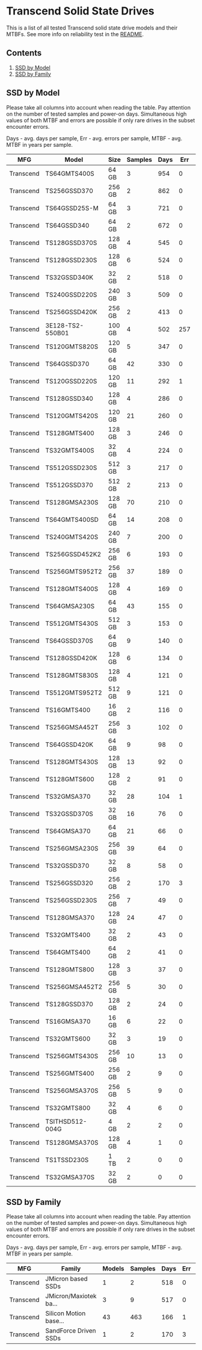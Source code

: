 Transcend Solid State Drives
============================

This is a list of all tested Transcend solid state drive models and their MTBFs. See
more info on reliability test in the [README](https://github.com/bsdhw/SMART).

Contents
--------

1. [ SSD by Model  ](#ssd-by-model)
2. [ SSD by Family ](#ssd-by-family)

SSD by Model
------------

Please take all columns into account when reading the table. Pay attention on the
number of tested samples and power-on days. Simultaneous high values of both MTBF
and errors are possible if only rare drives in the subset encounter errors.

Days - avg. days per sample,
Err  - avg. errors per sample,
MTBF - avg. MTBF in years per sample.

| MFG       | Model              | Size   | Samples | Days  | Err   | MTBF |
|-----------|--------------------|--------|---------|-------|-------|------|
| Transcend | TS64GMTS400S       | 64 GB  | 3       | 954   | 0     | 2.61   |
| Transcend | TS256GSSD370       | 256 GB | 2       | 862   | 0     | 2.36   |
| Transcend | TS64GSSD25S-M      | 64 GB  | 3       | 721   | 0     | 1.98   |
| Transcend | TS64GSSD340        | 64 GB  | 2       | 672   | 0     | 1.84   |
| Transcend | TS128GSSD370S      | 128 GB | 4       | 545   | 0     | 1.49   |
| Transcend | TS128GSSD230S      | 128 GB | 6       | 524   | 0     | 1.44   |
| Transcend | TS32GSSD340K       | 32 GB  | 2       | 518   | 0     | 1.42   |
| Transcend | TS240GSSD220S      | 240 GB | 3       | 509   | 0     | 1.40   |
| Transcend | TS256GSSD420K      | 256 GB | 2       | 413   | 0     | 1.13   |
| Transcend | 3E128-TS2-550B01   | 100 GB | 4       | 502   | 257   | 0.96   |
| Transcend | TS120GMTS820S      | 120 GB | 5       | 347   | 0     | 0.95   |
| Transcend | TS64GSSD370        | 64 GB  | 42      | 330   | 0     | 0.91   |
| Transcend | TS120GSSD220S      | 120 GB | 11      | 292   | 1     | 0.79   |
| Transcend | TS128GSSD340       | 128 GB | 4       | 286   | 0     | 0.78   |
| Transcend | TS120GMTS420S      | 120 GB | 21      | 260   | 0     | 0.71   |
| Transcend | TS128GMTS400       | 128 GB | 3       | 246   | 0     | 0.67   |
| Transcend | TS32GMTS400S       | 32 GB  | 4       | 224   | 0     | 0.61   |
| Transcend | TS512GSSD230S      | 512 GB | 3       | 217   | 0     | 0.60   |
| Transcend | TS512GSSD370       | 512 GB | 2       | 213   | 0     | 0.58   |
| Transcend | TS128GMSA230S      | 128 GB | 70      | 210   | 0     | 0.58   |
| Transcend | TS64GMTS400SD      | 64 GB  | 14      | 208   | 0     | 0.57   |
| Transcend | TS240GMTS420S      | 240 GB | 7       | 200   | 0     | 0.55   |
| Transcend | TS256GSSD452K2     | 256 GB | 6       | 193   | 0     | 0.53   |
| Transcend | TS256GMTS952T2     | 256 GB | 37      | 189   | 0     | 0.52   |
| Transcend | TS128GMTS400S      | 128 GB | 4       | 169   | 0     | 0.46   |
| Transcend | TS64GMSA230S       | 64 GB  | 43      | 155   | 0     | 0.43   |
| Transcend | TS512GMTS430S      | 512 GB | 3       | 153   | 0     | 0.42   |
| Transcend | TS64GSSD370S       | 64 GB  | 9       | 140   | 0     | 0.39   |
| Transcend | TS128GSSD420K      | 128 GB | 6       | 134   | 0     | 0.37   |
| Transcend | TS128GMTS830S      | 128 GB | 4       | 121   | 0     | 0.33   |
| Transcend | TS512GMTS952T2     | 512 GB | 9       | 121   | 0     | 0.33   |
| Transcend | TS16GMTS400        | 16 GB  | 2       | 116   | 0     | 0.32   |
| Transcend | TS256GMSA452T      | 256 GB | 3       | 102   | 0     | 0.28   |
| Transcend | TS64GSSD420K       | 64 GB  | 9       | 98    | 0     | 0.27   |
| Transcend | TS128GMTS430S      | 128 GB | 13      | 92    | 0     | 0.25   |
| Transcend | TS128GMTS600       | 128 GB | 2       | 91    | 0     | 0.25   |
| Transcend | TS32GMSA370        | 32 GB  | 28      | 104   | 1     | 0.24   |
| Transcend | TS32GSSD370S       | 32 GB  | 16      | 76    | 0     | 0.21   |
| Transcend | TS64GMSA370        | 64 GB  | 21      | 66    | 0     | 0.18   |
| Transcend | TS256GMSA230S      | 256 GB | 39      | 64    | 0     | 0.18   |
| Transcend | TS32GSSD370        | 32 GB  | 8       | 58    | 0     | 0.16   |
| Transcend | TS256GSSD320       | 256 GB | 2       | 170   | 3     | 0.16   |
| Transcend | TS256GSSD230S      | 256 GB | 7       | 49    | 0     | 0.13   |
| Transcend | TS128GMSA370       | 128 GB | 24      | 47    | 0     | 0.13   |
| Transcend | TS32GMTS400        | 32 GB  | 2       | 43    | 0     | 0.12   |
| Transcend | TS64GMTS400        | 64 GB  | 2       | 41    | 0     | 0.11   |
| Transcend | TS128GMTS800       | 128 GB | 3       | 37    | 0     | 0.10   |
| Transcend | TS256GMSA452T2     | 256 GB | 5       | 30    | 0     | 0.08   |
| Transcend | TS128GSSD370       | 128 GB | 2       | 24    | 0     | 0.07   |
| Transcend | TS16GMSA370        | 16 GB  | 6       | 22    | 0     | 0.06   |
| Transcend | TS32GMTS600        | 32 GB  | 3       | 19    | 0     | 0.05   |
| Transcend | TS256GMTS430S      | 256 GB | 10      | 13    | 0     | 0.04   |
| Transcend | TS256GMTS400       | 256 GB | 2       | 9     | 0     | 0.03   |
| Transcend | TS256GMSA370S      | 256 GB | 5       | 9     | 0     | 0.03   |
| Transcend | TS32GMTS800        | 32 GB  | 4       | 6     | 0     | 0.02   |
| Transcend | TSITHSD512-004G    | 4 GB   | 2       | 2     | 0     | 0.01   |
| Transcend | TS128GMSA370S      | 128 GB | 4       | 1     | 0     | 0.00   |
| Transcend | TS1TSSD230S        | 1 TB   | 2       | 0     | 0     | 0.00   |
| Transcend | TS32GMSA370S       | 32 GB  | 2       | 0     | 0     | 0.00   |

SSD by Family
-------------

Please take all columns into account when reading the table. Pay attention on the
number of tested samples and power-on days. Simultaneous high values of both MTBF
and errors are possible if only rare drives in the subset encounter errors.

Days - avg. days per sample,
Err  - avg. errors per sample,
MTBF - avg. MTBF in years per sample.

| MFG       | Family                 | Models | Samples | Days  | Err   | MTBF |
|-----------|------------------------|--------|---------|-------|-------|------|
| Transcend | JMicron based SSDs     | 1      | 2       | 518   | 0     | 1.42   |
| Transcend | JMicron/Maxiotek ba... | 3      | 9       | 517   | 0     | 1.42   |
| Transcend | Silicon Motion base... | 43     | 463     | 166   | 1     | 0.45   |
| Transcend | SandForce Driven SSDs  | 1      | 2       | 170   | 3     | 0.16   |
